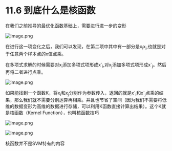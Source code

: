 # 11.6 到底什么是核函数

在我们之前推导的最优化函数基础上，需要进行进一步的变形

![image.png](https://upload-images.jianshu.io/upload_images/7220971-84a5c5725579ab9c.png?imageMogr2/auto-orient/strip%7CimageView2/2/w/1240)

在进行这一项变化之后，我们可以发现，在第二项中其中有一部分是x<sub>i</sub>x<sub>j</sub>,也就是对于任意两个样本点的x值点乘。

在多项式求解的时候需要对x<sub>i</sub>添加多项式项形成x\`<sub>i</sub>,对x<sub>j</sub>添加多项式项形成x\`<sub>j</sub>。然后再将二者进行点乘。

![image.png](https://upload-images.jianshu.io/upload_images/7220971-720cccf8682a2044.png?imageMogr2/auto-orient/strip%7CimageView2/2/w/1240)


如果能找到一个函数K，将x<sub>i</sub>和x<sub>j</sub>分别作为参数传入，返回的就是x\`<sub>i</sub>和x\`<sub>j</sub>点乘的结果，那么我们就不需要分别运算再相乘。并且也节省了空间（因为我们不需要将低维的数据变形为高维的数据进行存储，可以利用K函数直接计算出结果）。这个K就是核函数（Kernel Function），也叫核函数技巧


![image.png](https://upload-images.jianshu.io/upload_images/7220971-0c646fe0367bab66.png?imageMogr2/auto-orient/strip%7CimageView2/2/w/1240)

![image.png](https://upload-images.jianshu.io/upload_images/7220971-277fe052b9b1cfcf.png?imageMogr2/auto-orient/strip%7CimageView2/2/w/1240)


核函数并不是SVM特有的内容